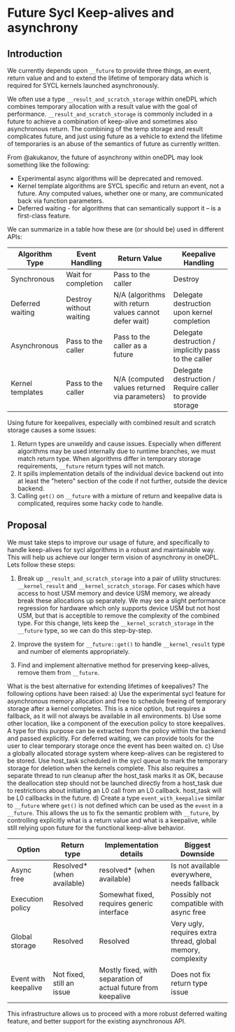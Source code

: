 # Future Sycl Keep-alives and asynchrony

## Introduction

We currently depends upon `__future` to provide three things, an event, return value and and to extend the lifetime
of temporary data which is required for SYCL kernels launched asynchronously.

We often use a type `__result_and_scratch_storage` within oneDPL which combines temporary allocation with a result value
with the goal of performance. `__result_and_scratch_storage` is commonly included in a future to achieve a combination
of keep-alive and sometimes also asynchronous return. The combining of the temp storage and result complicates future,
and just using future as a vehicle to extend the lifetime of temporaries is an abuse of the semantics of future as
currently written. 

From @akukanov, the future of asynchrony within oneDPL may look something like the following:

* Experimental async algorithms will be deprecated and removed.
* Kernel template algorithms are SYCL specific and return an event, not a future. Any computed values, whether one or 
  many, are communicated back via function parameters.
* Deferred waiting - for algorithms that can semantically support it – is a first-class feature.

We can summarize in a table how these are (or should be) used in different APIs:

| Algorithm Type         | Event Handling           | Return Value                                         | Keepalive Handling                                 |
|-----------------------|-------------------------|------------------------------------------------------|----------------------------------------------------|
| Synchronous           | Wait for completion     | Pass to the caller                                   | Destroy                                            |
| Deferred waiting      | Destroy without waiting | N/A (algorithms with return values cannot defer wait)| Delegate destruction upon kernel completion        |
| Asynchronous          | Pass to the caller      | Pass to the caller as a future                       | Delegate destruction / implicitly pass to the caller|
| Kernel templates      | Pass to the caller      | N/A (computed values returned via parameters)        | Delegate destruction / Require caller to provide storage |

Using future for keepalives, especially with combined result and scratch storage causes a some issues:
1) Return types are unweildy and cause issues.  Especially when different algorithms may be used internally due to
   runtime branches, we must match return type. When algorithms differ in temporary storage requirements, `__future`
   return types will not match.
2) It spills implementation details of the individual device backend out into at least the "hetero" section of the
   code if not further, outside the device backend.
3) Calling `get()` on `__future` with a mixture of return and keepalive data is complicated, requires some hacky code
   to handle.

## Proposal
We must take steps to improve our usage of future, and specifically to handle keep-alives for sycl algorithms in a
robust and maintainable way. This will help us achieve our longer term vision of asynchrony in oneDPL.
Lets follow these steps:
1) Break up `__result_and_scratch_storage` into a pair of utility structures: `__kernel_result` and 
   `__kernel_scratch_storage`. For cases which have access to host USM memory and device USM memory, we already break
   these allocations up separately. We may see a slight performance regression for hardware which only supports device
   USM but not host USM, but that is acceptible to remove the complexity of the combined type.  For this change, lets
   keep the `__kernel_scratch_storage` in the `__future` type, so we can do this step-by-step.

2) Improve the system for `__future::get()` to handle `__kernel_result` type and number of elements appropriately.

3) Find and implement alternative method for preserving keep-alives, remove them from `__future`.

What is the best alternative for extending lifetimes of keepalives?
    The following options have been raised:
        a) Use the experimental sycl feature for asynchronous memory allocation and free to schedule freeing of
           temporary storage after a kernel completes. This is a nice option, but requires a fallback, as it will not
           always be available in all environments.
        b) Use some other location, like a component of the execution policy to store keepalives.  A type for this
           purpose can be extracted from the policy within the backend and passed explicitly. For deferred waiting, we
           can provide tools for the user to clear temporary storage once the event has been waited on.
        c) Use a globally allocated storage system where keep-alives can be registered to be stored. Use host_task
           scheduled in the sycl queue to mark the temporary storage for deletion when the kernels complete. This also
           requires a separate thread to run cleanup after the host_task marks it as OK, because the deallocation step
           should not be launched directly from a host_task due to restrictions about initiating an L0 call from an L0
           callback.  host_task will be L0 callbacks in the future.
        d) Create a type `event_with_keepalive` similar to `__future` where `get()` is not defined which can be used as
            the `event` in a `__future`.  This allows the us to fix the semantic problem with `__future`, by controlling
            explicitly what is a return value and what is a keepalive, while still relying upon future for the
            functional keep-alive behavior.


| Option         |   Return type    | Implementation details | Biggest Downside |
|----------------|-----------------|------------------------------------------|----------------------------------------------------|
| Async free | Resolved* (when available) | resolved* (when available)   | Is not available everywhere, needs fallback |
| Execution policy | Resolved  | Somewhat fixed, requires generic interface  | Possibly not compatible with async free |
| Global storage | Resolved    | Resolved      | Very ugly, requires extra thread, global memory, complexity |
| Event with keepalive   | Not fixed, still an issue   |  Mostly fixed, with separation of actual future from keepalive   | Does not fix return type issue |

This infrastructure allows us to proceed with a more robust deferred waiting feature, and better support for the
existing asynchronous API.





